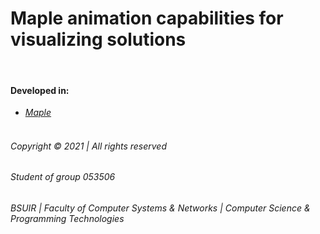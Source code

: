 # Maple animation capabilities for visualizing solutions

&nbsp;

#### Developed in:

* _[Maple](https://www.maplesoft.com/)_
  &nbsp;  
  &nbsp;

###### _Copyright © 2021 | All rights reserved_


###### _Student of group 053506_

###### _BSUIR | Faculty of Computer Systems & Networks | Computer Science & Programming Technologies_
